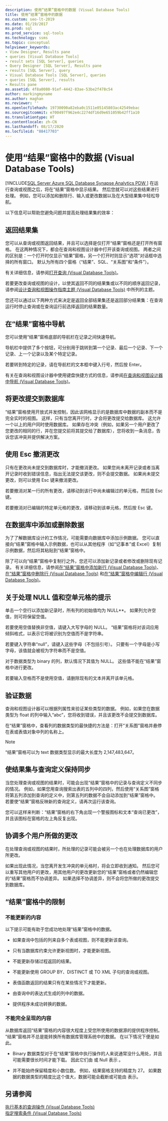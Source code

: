 ```yaml
---
description: 使用“结果”窗格中的数据 (Visual Database Tools)
title: 使用“结果”窗格中的数据
ms.custom: seo-lt-2019
ms.date: 01/19/2017
ms.prod: sql
ms.prod_service: sql-tools
ms.technology: ssms
ms.topic: conceptual
helpviewer_keywords:
- View Designer, Results pane
- queries [Visual Database Tools]
- result sets [SQL Server], queries
- Query Designer [SQL Server], Results pane
- results [SQL Server], query
- Visual Database Tools [SQL Server], queries
- queries [SQL Server], results
- Results pane
ms.assetid: 4f8a0080-91ef-4442-83ae-53be2f478c54
author: markingmyname
ms.author: maghan
ms.reviewer: ''
ms.openlocfilehash: 19730090a82eba0c1511e05145803ac42549ebac
ms.sourcegitcommit: e700497f962e4c2274df16d9e651059b42ff1a10
ms.translationtype: HT
ms.contentlocale: zh-CN
ms.lasthandoff: 08/17/2020
ms.locfileid: "88417703"
---
```

# <a name="work-with-data-in-the-results-pane-visual-database-tools"></a>使用“结果”窗格中的数据 (Visual Database Tools)
[!INCLUDE[SQL Server Azure SQL Database Synapse Analytics PDW ](../../includes/applies-to-version/sql-asdb-asdbmi-asa-pdw.md)]
在运行查询或视图之后，将在“结果”窗格中显示结果。 然后您就可以对这些结果进行处理。 例如，您可以添加和删除行、输入或更改数据以及在大型结果集中轻松导航。  
  
以下信息可以帮助您避免问题并提高处理结果集的效率：  
  
## <a name="returning-the-results-set"></a>返回结果集  
您可以从查询或视图返回结果，并且可以选择是仅打开“结果”窗格还是打开所有窗格。 在这两种情况下，都会在查询和视图设计器中打开该查询或视图。 两者之间的区别是：一个打开时仅显示“结果”窗格，另一个打开时则显示“选项”对话框中选择的所有窗口。 默认为所有四个窗格（“结果”、SQL、“关系图”和“条件”）。  
  
有关详细信息，请参阅[打开查询 (Visual Database Tools)](../../ssms/visual-db-tools/open-queries-visual-database-tools.md)。  
  
若要更改查询或视图的设计，以使其返回不同的结果集或以不同的顺序返回记录，请参阅[设计查询和视图操作指南主题 (Visual Database Tools)](../../ssms/visual-db-tools/design-queries-and-views-how-to-topics-visual-database-tools.md) 中所列的主题。  
  
您还可以通过以下两种方式来决定是返回全部结果集还是返回部分结果集：在查询运行时停止查询或在查询运行前选择返回的结果数量。  
  
## <a name="navigating-in-the-results-pane"></a>在“结果”窗格中导航  
您可以使用“结果”窗格底部的导航栏在记录之间快速导航。  
  
导航栏中提供了多个按钮，可分别用于跳转到第一个记录、最后一个记录、下一个记录、上一个记录以及某个特定记录。  
  
若要转到特定的记录，请在导航栏的文本框中键入行号，然后按 Enter。  
  
有关在查询和视图设计器中使用键盘快捷方式的信息，请参阅[在查询和视图设计器中导航 (Visual Database Tools)](../../ssms/visual-db-tools/navigate-in-the-query-and-view-designer-visual-database-tools.md)。  
  
## <a name="committing-changes-to-the-database"></a>将更改提交到数据库  
“结果”窗格使用开放式并发控制，因此该网格显示的是数据库中数据的副本而不是完全实时的视图。 这样，只有当您离开行时，才会将更改提交给数据库。 这允许一个以上的用户同时使用数据库。 如果存在冲突（例如，如果另一个用户更改了您更改的相同的行，并在您提交前将其提交给了数据库），您将收到一条消息，告诉您该冲突并提供解决方案。  
  
## <a name="undo-changes-using-esc"></a>使用 Esc 撤消更改  
只有在更改尚未提交到数据库时，才能撤消更改。 如果您尚未离开记录或者当离开记录时收到错误信息，指出无法提交该更改，则不会提交数据。 如果尚未提交更改，则可以使用 Esc 键来撤消更改。  
  
若要撤消对某一行的所有更改，请移动到该行中尚未编辑过的单元格，然后按 Esc 键。  
  
若要撤消对已编辑的特定单元格的更改，请移动到该单元格，然后按 Esc 键。  
  
## <a name="adding-or-deleting-data-in-the-database"></a>在数据库中添加或删除数据  
为了了解数据库设计的工作情况，可能需要向数据库中添加示例数据。 您可以直接向“结果”窗格中输入示例数据，也可以从其他程序（如“记事本”或 Excel）复制示例数据，然后将其粘贴到“结果”窗格中。  
  
除了可以向“结果”窗格中复制行之外，您还可以添加新记录或者修改或删除现有记录。 有关详细信息，请参阅[在“结果”窗格中添加新行 (Visual Database Tools)](../../ssms/visual-db-tools/add-new-rows-in-the-results-pane-visual-database-tools.md)、[在“结果”窗格中删除行 (Visual Database Tools)](../../ssms/visual-db-tools/delete-rows-in-the-results-pane-visual-database-tools.md) 和[在“结果”窗格中编辑行 (Visual Database Tools)](../../ssms/visual-db-tools/edit-rows-in-the-results-pane-visual-database-tools.md)。  
  
## <a name="tips-for-working-with-null-values-and-empty-cells"></a>关于处理 NULL 值和空单元格的提示  
单击一个空行以添加新记录时，所有列的初始值均为 NULL**。 如果列允许空值，则可将保留空值。  
  
若要使用空值替换非空值，请键入大写字母的 NULL。 “结果”窗格将对该词应用倾斜格式，以表示它将被识别为空值而不是字符串。  
  
若要键入字符串“null”，请键入这些字母（不包括引号）。 只要有一个字母是小写字母，该值就会被视为字符串而不是空值。  
  
对于数据类型为 binary 的列，默认情况下其值为 NULL。 这些值不能在“结果”窗格中进行更改。  
  
若要输入空格而不是使用空值，请删除现有的文本并离开该单元格。  
  
## <a name="validating-data"></a>验证数据  
查询和视图设计器可以根据列属性来验证某些类型的数据。 例如，如果您在数据类型为 float 的列中输入“abc”，您将收到错误，并且该更改不会提交到数据库。  
  
在“结果”窗格中，查看列的数据类型的最快捷的方法是：打开“关系图”窗格并悬停在表或表值对象中列的名称上。  
  
> [!NOTE]  
> “结果”窗格可以为 text 数据类型显示的最大长度为 2,147,483,647。  
  
## <a name="keeping-the-results-set-synchronized-with-the-query-definition"></a>使结果集与查询定义保持同步  
当您处理查询或视图的结果时，可能会出现“结果”窗格中的记录与查询定义不同步的情况。 例如，如果您用查询搜索出表的五列中的四列，然后使用“关系图”窗格将第五列添加到查询的定义中，则第五列的数据不会自动添加到“结果”窗格中。 若要使“结果”窗格反映新的查询定义，请再次运行该查询。  
  
您可以这样来判断：“结果”窗格的右下角出现一个警报图标和文本“查询已更改”，并且该图标在窗格的左上角反复出现。  
  
## <a name="reconciling-changes-made-by-multiple-users"></a>协调多个用户所做的更改  
在处理查询或视图的结果时，所处理的记录可能会被另一个也在处理数据库的用户所更改。  
  
如果出现此情况，当您离开发生冲突的单元格时，将会立即收到通知。 然后您可以重写其他用户的更改，用其他用户的更改更新您的“结果”窗格或者仍然编辑您的“结果”窗格而不协调差异。 如果选择不协调差异，则不会将您所做的更改提交到数据库。  
  
## <a name="limitations-in-the-results-pane"></a>“结果”窗格中的限制  
  
### <a name="what-can-not-be-updated"></a>不能更新的内容  
以下提示可能有助于您成功地处理“结果”窗格中的数据。  
  
-   如果查询中包括的列来自多个表或视图，则不能更新该查询。  
  
-   只有当数据库约束允许更新视图时，才能更新视图。  
  
-   不能更新存储过程返回的结果。  
  
-   不能更新使用 GROUP BY、DISTINCT 或 TO XML 子句的查询或视图。  
  
-   表值函数返回的结果只有在某些情况下才能更新。  
  
-   由查询中的表达式生成的列中的数据。  
  
-   提供程序未成功转换的数据。  
  
### <a name="what-can-not-be-represented-fully"></a>不能完全呈现的内容  
从数据库返回“结果”窗格的内容很大程度上受您所使用的数据源的提供程序控制。 “结果”窗格并不总是能转换所有数据库管理系统中的数据。 在以下情况下便是如此。  
  
-   Binary 数据类型对于在“结果”窗格中执行操作的人来说通常没什么用处，并且可能需要很长时间才能下载。 因此它们由 <Binary data> 或 Null 表示 。  
  
-   并不能始终保留精度和小数位数。 例如，结果窗格支持的精度为 27。 如果数据的数据类型的精度比这个值大，数据可能会截断或可能由 *<Unable to read data>* 表示。  
  
## <a name="see-also"></a>另请参阅  
[执行基本的查询操作 (Visual Database Tools)](../../ssms/visual-db-tools/perform-basic-operations-with-queries-visual-database-tools.md)  
[指定搜索条件 (Visual Database Tools)](../../ssms/visual-db-tools/specify-search-criteria-visual-database-tools.md)  
  
